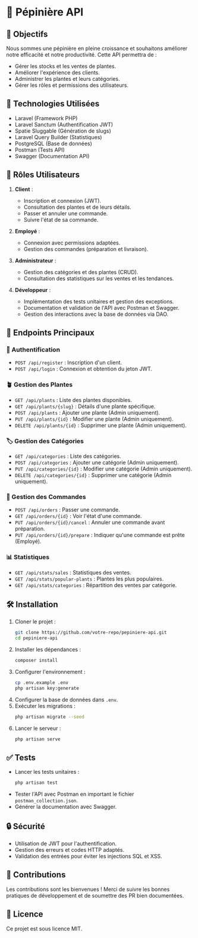 # 🌿 Pépinière API

## 📌 Objectifs
Nous sommes une pépinière en pleine croissance et souhaitons améliorer notre efficacité et notre productivité. Cette API permettra de :
- Gérer les stocks et les ventes de plantes.
- Améliorer l'expérience des clients.
- Administrer les plantes et leurs catégories.
- Gérer les rôles et permissions des utilisateurs.

## 🚀 Technologies Utilisées
- Laravel (Framework PHP)
- Laravel Sanctum (Authentification JWT)
- Spatie Sluggable (Génération de slugs)
- Laravel Query Builder (Statistiques)
- PostgreSQL (Base de données)
- Postman (Tests API)
- Swagger (Documentation API)

## 👥 Rôles Utilisateurs
1. **Client** :
   - Inscription et connexion (JWT).
   - Consultation des plantes et de leurs détails.
   - Passer et annuler une commande.
   - Suivre l'état de sa commande.

2. **Employé** :
   - Connexion avec permissions adaptées.
   - Gestion des commandes (préparation et livraison).

3. **Administrateur** :
   - Gestion des catégories et des plantes (CRUD).
   - Consultation des statistiques sur les ventes et les tendances.

4. **Développeur** :
   - Implémentation des tests unitaires et gestion des exceptions.
   - Documentation et validation de l'API avec Postman et Swagger.
   - Gestion des interactions avec la base de données via DAO.

## 📌 Endpoints Principaux
### 🔑 Authentification
- `POST /api/register` : Inscription d'un client.
- `POST /api/login` : Connexion et obtention du jeton JWT.

### 🪴 Gestion des Plantes
- `GET /api/plants` : Liste des plantes disponibles.
- `GET /api/plants/{slug}` : Détails d'une plante spécifique.
- `POST /api/plants` : Ajouter une plante (Admin uniquement).
- `PUT /api/plants/{id}` : Modifier une plante (Admin uniquement).
- `DELETE /api/plants/{id}` : Supprimer une plante (Admin uniquement).

### 🏷 Gestion des Catégories
- `GET /api/categories` : Liste des catégories.
- `POST /api/categories` : Ajouter une catégorie (Admin uniquement).
- `PUT /api/categories/{id}` : Modifier une catégorie (Admin uniquement).
- `DELETE /api/categories/{id}` : Supprimer une catégorie (Admin uniquement).

### 🛒 Gestion des Commandes
- `POST /api/orders` : Passer une commande.
- `GET /api/orders/{id}` : Voir l'état d'une commande.
- `PUT /api/orders/{id}/cancel` : Annuler une commande avant préparation.
- `PUT /api/orders/{id}/prepare` : Indiquer qu'une commande est prête (Employé).

### 📊 Statistiques
- `GET /api/stats/sales` : Statistiques des ventes.
- `GET /api/stats/popular-plants` : Plantes les plus populaires.
- `GET /api/stats/categories` : Répartition des ventes par catégorie.

## 🛠 Installation
1. Cloner le projet :
   ```sh
   git clone https://github.com/votre-repo/pepiniere-api.git
   cd pepiniere-api
   ```
2. Installer les dépendances :
   ```sh
   composer install
   ```
3. Configurer l'environnement :
   ```sh
   cp .env.example .env
   php artisan key:generate
   ```
4. Configurer la base de données dans `.env`.
5. Exécuter les migrations :
   ```sh
   php artisan migrate --seed
   ```
6. Lancer le serveur :
   ```sh
   php artisan serve
   ```

## ✅ Tests
- Lancer les tests unitaires :
  ```sh
  php artisan test
  ```
- Tester l'API avec Postman en important le fichier `postman_collection.json`.
- Générer la documentation avec Swagger.

## 🔒 Sécurité
- Utilisation de JWT pour l'authentification.
- Gestion des erreurs et codes HTTP adaptés.
- Validation des entrées pour éviter les injections SQL et XSS.

## 📝 Contributions
Les contributions sont les bienvenues ! Merci de suivre les bonnes pratiques de développement et de soumettre des PR bien documentées.

## 📜 Licence
Ce projet est sous licence MIT.
